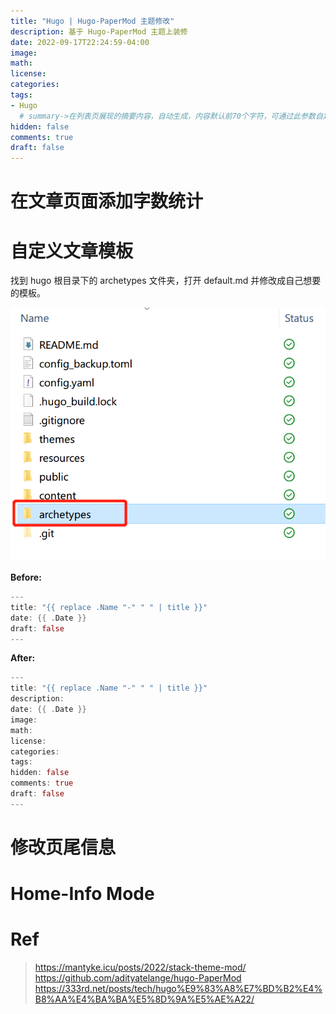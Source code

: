 ```yaml
---
title: "Hugo | Hugo-PaperMod 主题修改"
description: 基于 Hugo-PaperMod 主题上装修
date: 2022-09-17T22:24:59-04:00
image: 
math:
license: 
categories:
tags:
- Hugo
  # summary->在列表页展现的摘要内容，自动生成，内容默认前70个字符，可通过此参数自定义，一般无需专门设置
hidden: false
comments: true
draft: false
---
```

<!--more-->

# 在文章页面添加字数统计




# 自定义文章模板

找到 hugo 根目录下的 archetypes 文件夹，打开 default.md 并修改成自己想要的模板。

![](https://raw.githubusercontent.com/Gilgamel/img-host/main/hugo/20220917230200.png)

**Before:**
``` rust {linenos=table}
---
title: "{{ replace .Name "-" " " | title }}"
date: {{ .Date }}
draft: false
---

```

**After:**

```rust {linenos=table}
---
title: "{{ replace .Name "-" " " | title }}"
description: 
date: {{ .Date }}
image: 
math:
license: 
categories:
tags:
hidden: false
comments: true
draft: false
---
```

# 修改页尾信息


# Home-Info Mode



# Ref
> https://mantyke.icu/posts/2022/stack-theme-mod/
> https://github.com/adityatelange/hugo-PaperMod
> https://333rd.net/posts/tech/hugo%E9%83%A8%E7%BD%B2%E4%B8%AA%E4%BA%BA%E5%8D%9A%E5%AE%A22/
> 